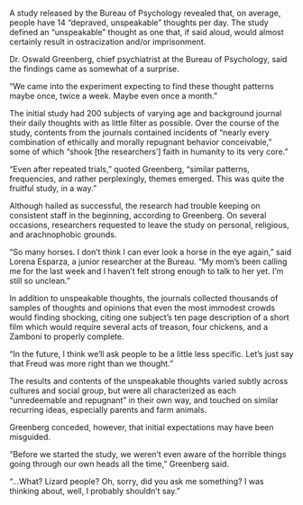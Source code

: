 A study released by the Bureau of Psychology revealed that, on average, people have 14 “depraved, unspeakable” thoughts per day. The study defined an “unspeakable” thought as one that, if said aloud, would almost certainly result in ostracization and/or imprisonment.

Dr. Oswald Greenberg, chief psychiatrist at the Bureau of Psychology, said the findings came as somewhat of a surprise.

“We came into the experiment expecting to find these thought patterns maybe once, twice a week. Maybe even once a month.”

The initial study had 200 subjects of varying age and background journal their daily thoughts with as little filter as possible. Over the course of the study, contents from the journals contained incidents of “nearly every combination of ethically and morally repugnant behavior conceivable,” some of which “shook [the researchers’] faith in humanity to its very core.”

“Even after repeated trials,” quoted Greenberg, “similar patterns, frequencies, and rather perplexingly, themes emerged. This was quite the fruitful study, in a way.”

Although hailed as successful, the research had trouble keeping on consistent staff in the beginning, according to Greenberg. On several occasions, researchers requested to leave the study on personal, religious, and arachnophobic grounds.

“So many horses. I don’t think I can ever look a horse in the eye again,” said Lorena Esparza, a junior researcher at the Bureau. “My mom’s been calling me for the last week and I haven’t felt strong enough to talk to her yet. I’m still so unclean.”

In addition to unspeakable thoughts, the journals collected thousands of samples of thoughts and opinions that even the most immodest crowds would finding shocking, citing one subject’s ten page description of a short film which would require several acts of treason, four chickens, and a Zamboni to properly complete.

“In the future, I think we’ll ask people to be a little less specific. Let’s just say that Freud was more right than we thought.”

The results and contents of the unspeakable thoughts varied subtly across cultures and social group, but were all characterized as each “unredeemable and repugnant” in their own way, and touched on similar recurring ideas, especially parents and farm animals.

Greenberg conceded, however, that initial expectations may have been misguided.

“Before we started the study, we weren’t even aware of the horrible things going through our own heads all the time,” Greenberg said.

“...What? Lizard people? Oh, sorry, did you ask me something? I was thinking about, well, I probably shouldn’t say.”
